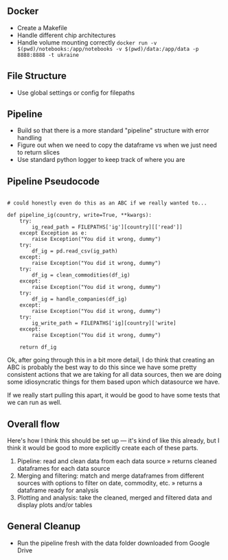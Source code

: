 ## Docker

- Create a Makefile
- Handle different chip architectures
- Handle volume mounting correctly
  `docker run -v $(pwd)/notebooks:/app/notebooks -v $(pwd)/data:/app/data -p 8888:8888 -t ukraine`

## File Structure

- Use global settings or config for filepaths

## Pipeline

- Build so that there is a more standard "pipeline" structure with error handling
- Figure out when we need to copy the dataframe vs when we just need to return slices
- Use standard python logger to keep track of where you are

## Pipeline Pseudocode

```from settings import FILPATHS

# could honestly even do this as an ABC if we really wanted to...

def pipeline_ig(country, write=True, **kwargs):
    try:
        ig_read_path = FILEPATHS['ig'][country][['read']]
    except Exception as e:
        raise Exception("You did it wrong, dummy")
    try:
        df_ig = pd.read_csv(ig_path)
    except:
        raise Exception("You did it wrong, dummy")
    try:
        df_ig = clean_commodities(df_ig)
    except:
        raise Exception("You did it wrong, dummy")
    try:
        df_ig = handle_companies(df_ig)
    except:
        raise Exception("You did it wrong, dummy")
    try:
        ig_write_path = FILEPATHS['ig][country]['write]
    except:
        raise Exception("You did it wrong, dummy")

    return df_ig
```

Ok, after going through this in a bit more detail, I do think that creating an ABC is probably the best way to do this since we have some pretty consistent actions that we are taking for all data sources, then we are doing some idiosyncratic things for them based upon which datasource we have.

If we really start pulling this apart, it would be good to have some tests that we can run as well.

## Overall flow

Here's how I think this should be set up — it's kind of like this already, but I think it would be good to more explicitly create each of these parts.

1. Pipeline: read and clean data from each data source » returns cleaned dataframes for each data source
2. Merging and filtering: match and merge dataframes from different sources with options to filter on date, commodity, etc. » returns a dataframe ready for analysis
3. Plotting and analysis: take the cleaned, merged and filtered data and display plots and/or tables

## General Cleanup

- Run the pipeline fresh with the data folder downloaded from Google Drive

